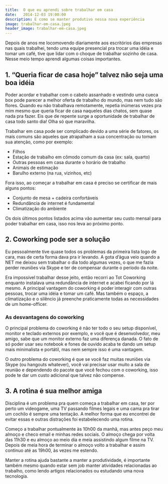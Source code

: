 ```yaml
---
title:  O que eu aprendi sobre trabalhar em casa
date:   2014-12-03 19:00:00
description: E como se manter produtivo nessa nova experiência
image: trabalhar-em-casa.jpeg
header_image: trabalhar-em-casa.jpeg
---
```


Depois de anos me locomovendo diariamente aos escritórios das empresas nas quais trabalhei, tendo uma equipe presencial pra trocar uma idéia e tomar um café, tive que lidar com o choque de trabalhar sozinho de casa.
Nesse meio tempo aprendi algumas coisas importantes.

## 1. “Queria ficar de casa hoje” talvez não seja uma boa idéia

Poder acordar e trabalhar com o cabelo assanhado e vestindo uma cueca box pode parecer a melhor oferta de trabalho do mundo, mas nem tudo são flores. Quando eu não trabalhava remotamente, repetia inúmeras vezes pra mim mesmo que queria ficar de casa naqueles dias chatos, sem quase nada pra fazer. Eis que de repente surge a oportunidade de trabalhar de casa todo santo dia! Olha só que maravilha.

Trabalhar em casa pode ser complicado devido a uma série de fatores, os mais comuns são aqueles que atrapalham a sua concentração ou tomam sua atenção, como por exemplo:

- Filhos
- Estação de trabalho em cômodo comum da casa (ex: sala, quarto)
- Outras pessoas em casa durante o horário de trabalho
- Animais de estimação
- Barulho externo (na rua, vizinhos, etc)

Fora isso, ao começar a trabalhar em casa é preciso se certificar de mais alguns pontos:

- Conjunto de mesa + cadeira confortáveis
- Redundância de internet é fundamental
- Climatização do ambiente

Os dois últimos pontos listados acima vão aumentar seu custo mensal para poder trabalhar em casa, isso nos leva ao próximo ponto.

## 2. Coworking pode ser a solução

Eu pessoalmente tive quase todos os problemas da primeira lista logo de cara, mas de certa forma dava pra ir levando. A gota d’água veio quando a NET me deixou sem trabalhar o dia todo algumas vezes, o que me fazia perder reuniões via Skype e ter de compensar durante o período da noite.

Era impossível trabalhar desse jeito, então recorri ao Tot Coworking enquanto instalava uma redundância de internet e acabei ficando por lá mesmo. A principal vantagem do coworking é poder interagir com outras pessoas, trocar uma idéia e tomar um café. Mas também o espaço, a climatização e o silêncio já preenche praticamente todas as necessidades de um home-officer.

### As desvantagens do coworking

O principal problema do coworking é não ter todo o seu setup disponível, monitor e teclado externos por exemplo, e você que é desenvolvedor, meu amigo, sabe que um monitor externo faz uma diferença danada. O fato de só poder usar seu notebook e fones de ouvido acaba te dando um setup mais minimalista e portátil, mas nem sempre isso é uma vantagem.

O outro problema do coworking é que se você faz muitas reuniões via Skype (ou hangouts whatever), você vai precisar usar muito a sala de reunião e dependendo do pacote que você fechou com o coworking, isso pode te dar um custo adicional que talvez não compense.

## 3. A rotina é sua melhor amiga

Disciplina é um problema pra quem começa a trabalhar em casa, ter por perto um videogame, uma TV passando filmes legais e uma cama pra tirar um cochilo é sempre uma tentação. A melhor forma que eu encontrei de evitar essas e outras distrações foi estabelecendo uma rotina.

Começo a trabalhar pontualmente às 10h00 da manhã, mas antes peço meu almoço e checo email e minhas redes sociais. O almoço chega por volta das 11h30 e eu almoço ao meio dia e meia assistindo algum filme na TV. Depois de meia hora de terminar o almoço volto a trabalhar e assim continuo até as 19h00, às vezes me estendo.

Manter a rotina ajuda bastante a manter a produtividade, é importante também mesmo quando estar sem job manter atividades relacionadas ao trabalho, como lendo artigos relacionados ou estudando uma nova tecnologia.
